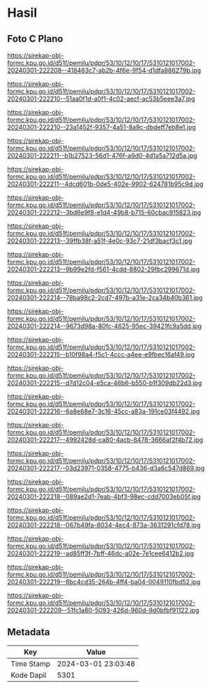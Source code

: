 # Hasil

## Foto C Plano

https://sirekap-obj-formc.kpu.go.id/d51f/pemilu/pdpr/53/10/12/10/17/5310121017002-20240301-222208--418463c7-ab2b-4f6e-9f54-d1dfa886279b.jpg

https://sirekap-obj-formc.kpu.go.id/d51f/pemilu/pdpr/53/10/12/10/17/5310121017002-20240301-222210--51aa0f1d-a0f1-4c02-aecf-ac53b5eee3a7.jpg

https://sirekap-obj-formc.kpu.go.id/d51f/pemilu/pdpr/53/10/12/10/17/5310121017002-20240301-222210--23a1452f-9357-4a51-8a9c-dbdeff7eb8e1.jpg

https://sirekap-obj-formc.kpu.go.id/d51f/pemilu/pdpr/53/10/12/10/17/5310121017002-20240301-222211--b1b27523-56d1-476f-a9d0-4d1a5a712d5a.jpg

https://sirekap-obj-formc.kpu.go.id/d51f/pemilu/pdpr/53/10/12/10/17/5310121017002-20240301-222211--4dcd601b-0de5-402e-9902-624781b95c9d.jpg

https://sirekap-obj-formc.kpu.go.id/d51f/pemilu/pdpr/53/10/12/10/17/5310121017002-20240301-222212--3bd6e9f8-e1d4-49b8-b715-60cbac915823.jpg

https://sirekap-obj-formc.kpu.go.id/d51f/pemilu/pdpr/53/10/12/10/17/5310121017002-20240301-222213--39ffb38f-a51f-4e0c-93c7-21df3bacf3c1.jpg

https://sirekap-obj-formc.kpu.go.id/d51f/pemilu/pdpr/53/10/12/10/17/5310121017002-20240301-222213--9b99e2fd-f561-4cdd-8802-29fbc299671d.jpg

https://sirekap-obj-formc.kpu.go.id/d51f/pemilu/pdpr/53/10/12/10/17/5310121017002-20240301-222214--78ba98c2-2cd7-497b-a31e-2ca34b40b361.jpg

https://sirekap-obj-formc.kpu.go.id/d51f/pemilu/pdpr/53/10/12/10/17/5310121017002-20240301-222214--9673d98a-80fc-4625-95ec-39421fc9a5dd.jpg

https://sirekap-obj-formc.kpu.go.id/d51f/pemilu/pdpr/53/10/12/10/17/5310121017002-20240301-222215--b10f98a4-f5c1-4ccc-a4ee-e9fbec16af49.jpg

https://sirekap-obj-formc.kpu.go.id/d51f/pemilu/pdpr/53/10/12/10/17/5310121017002-20240301-222215--d7d12c04-e5ca-46b6-b550-b1f309db22d3.jpg

https://sirekap-obj-formc.kpu.go.id/d51f/pemilu/pdpr/53/10/12/10/17/5310121017002-20240301-222216--6a8e68e7-3c16-45cc-a83a-191ce03f4492.jpg

https://sirekap-obj-formc.kpu.go.id/d51f/pemilu/pdpr/53/10/12/10/17/5310121017002-20240301-222217--4992428d-ca80-4acb-8478-3666af2f4b72.jpg

https://sirekap-obj-formc.kpu.go.id/d51f/pemilu/pdpr/53/10/12/10/17/5310121017002-20240301-222217--03d23971-0358-4775-b436-d3a6c547d869.jpg

https://sirekap-obj-formc.kpu.go.id/d51f/pemilu/pdpr/53/10/12/10/17/5310121017002-20240301-222218--089ae2d1-7eab-4bf3-98ec-cdd7003eb05f.jpg

https://sirekap-obj-formc.kpu.go.id/d51f/pemilu/pdpr/53/10/12/10/17/5310121017002-20240301-222218--067b49fa-8034-4ec4-873a-3631291cfd78.jpg

https://sirekap-obj-formc.kpu.go.id/d51f/pemilu/pdpr/53/10/12/10/17/5310121017002-20240301-222219--ad85ff3f-7bff-46dc-a02e-7e1cee6412b2.jpg

https://sirekap-obj-formc.kpu.go.id/d51f/pemilu/pdpr/53/10/12/10/17/5310121017002-20240301-222219--8bc4cd35-264b-4ff4-ba04-0049110fbd52.jpg

https://sirekap-obj-formc.kpu.go.id/d51f/pemilu/pdpr/53/10/12/10/17/5310121017002-20240301-222209--51fc1a80-5093-426d-960d-9d0bfbf91122.jpg


## Metadata

| Key        | Value               |
| ---------- | ------------------- |
| Time Stamp | 2024-03-01 23:03:48 |
| Kode Dapil | 5301                |



